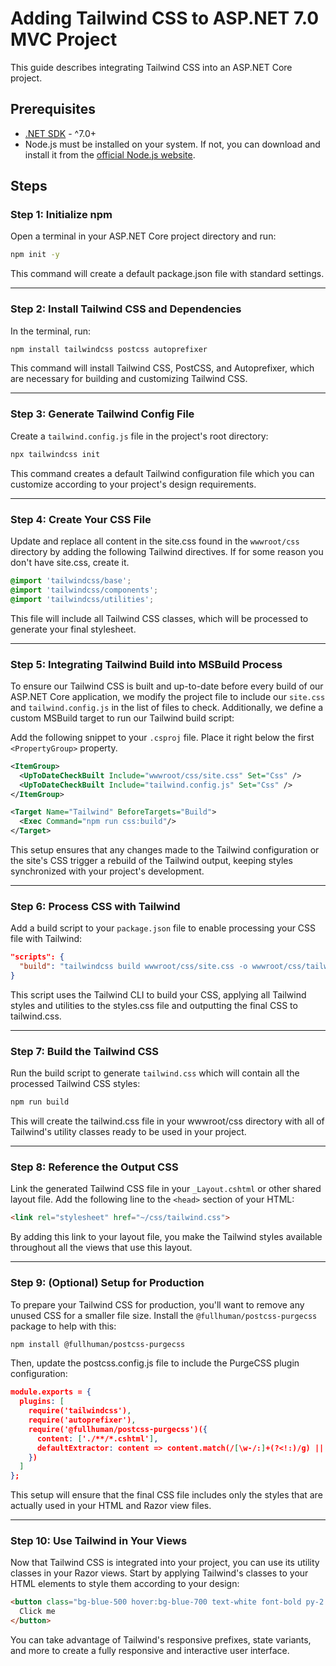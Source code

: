# Adding Tailwind CSS to ASP.NET 7.0 MVC Project

This guide describes integrating Tailwind CSS into an ASP.NET Core project.

## Prerequisites
- [.NET SDK](https://dotnet.microsoft.com/download) - ^7.0+
- Node.js must be installed on your system. If not, you can download and install it from the [official Node.js website](https://nodejs.org/).

## Steps

### Step 1: Initialize npm

Open a terminal in your ASP.NET Core project directory and run:

```bash
npm init -y
```
This command will create a default package.json file with standard settings.
  
---
### Step 2: Install Tailwind CSS and Dependencies

In the terminal, run:

```bash
npm install tailwindcss postcss autoprefixer
```
This command will install Tailwind CSS, PostCSS, and Autoprefixer, which are necessary for building and customizing Tailwind CSS.

---
### Step 3: Generate Tailwind Config File

Create a `tailwind.config.js` file in the project's root directory:

```bash
npx tailwindcss init
```
This command creates a default Tailwind configuration file which you can customize according to your project's design requirements.

---
### Step 4: Create Your CSS File

Update and replace all content in the site.css found in the `wwwroot/css` directory by adding the following Tailwind directives.
If for some reason you don't have site.css, create it.

```css
@import 'tailwindcss/base';
@import 'tailwindcss/components';
@import 'tailwindcss/utilities';
```

 This file will include all Tailwind CSS classes, which will be processed to generate your final stylesheet.

---
### Step 5: Integrating Tailwind Build into MSBuild Process

To ensure our Tailwind CSS is built and up-to-date before every build of our ASP.NET Core application, we modify the project file to include our `site.css` and `tailwind.config.js` in the list of files to check. Additionally, we define a custom MSBuild target to run our Tailwind build script:

Add the following snippet to your `.csproj` file. Place it right below the first `<PropertyGroup>` property.

```xml
<ItemGroup>
  <UpToDateCheckBuilt Include="wwwroot/css/site.css" Set="Css" />
  <UpToDateCheckBuilt Include="tailwind.config.js" Set="Css" />
</ItemGroup>

<Target Name="Tailwind" BeforeTargets="Build">
  <Exec Command="npm run css:build"/>
</Target>
```

This setup ensures that any changes made to the Tailwind configuration or the site's CSS trigger a rebuild of the Tailwind output, keeping styles synchronized with your project's development.

---
### Step 6: Process CSS with Tailwind

Add a build script to your `package.json` file to enable processing your CSS file with Tailwind:

```json
"scripts": {
  "build": "tailwindcss build wwwroot/css/site.css -o wwwroot/css/tailwind.css"
}
```
This script uses the Tailwind CLI to build your CSS, applying all Tailwind styles and utilities to the styles.css file and outputting the final CSS to tailwind.css.

---
### Step 7: Build the Tailwind CSS

Run the build script to generate `tailwind.css` which will contain all the processed Tailwind CSS styles:

```bash
npm run build
```
This will create the tailwind.css file in your wwwroot/css directory with all of Tailwind's utility classes ready to be used in your project.

---
### Step 8: Reference the Output CSS

Link the generated Tailwind CSS file in your `_Layout.cshtml` or other shared layout file. Add the following line to the `<head>` section of your HTML:

```html
<link rel="stylesheet" href="~/css/tailwind.css">
```
By adding this link to your layout file, you make the Tailwind styles available throughout all the views that use this layout.

---
### Step 9: (Optional) Setup for Production

To prepare your Tailwind CSS for production, you'll want to remove any unused CSS for a smaller file size. Install the `@fullhuman/postcss-purgecss` package to help with this:

```bash
npm install @fullhuman/postcss-purgecss
```
Then, update the postcss.config.js file to include the PurgeCSS plugin configuration:

```json
module.exports = {
  plugins: [
    require('tailwindcss'),
    require('autoprefixer'),
    require('@fullhuman/postcss-purgecss')({
      content: ['./**/*.cshtml'],
      defaultExtractor: content => content.match(/[\w-/:]+(?<!:)/g) || [])
    })
  ]
};
```
This setup will ensure that the final CSS file includes only the styles that are actually used in your HTML and Razor view files.

---
### Step 10: Use Tailwind in Your Views

Now that Tailwind CSS is integrated into your project, you can use its utility classes in your Razor views. Start by applying Tailwind's classes to your HTML elements to style them according to your design:

```html
<button class="bg-blue-500 hover:bg-blue-700 text-white font-bold py-2 px-4 rounded">
  Click me
</button>
```
You can take advantage of Tailwind's responsive prefixes, state variants, and more to create a fully responsive and interactive user interface.
